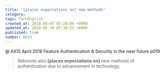 ```yaml
---
title: "[places expectations on] new methods"
category: 
tags: TechEnglish
created_at: 2018-05-07 07:29:09 +0900
updated_at: 2018-05-10 07:10:21 +0900
published: true
number: 6623
---
```


@ AXIS April 2018
Feature
Authentication & Security in the near future
p019

> Rekimoto also **[places expectations on]** new methods of authentication due to advancement in technology.


